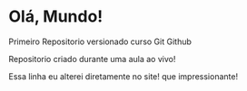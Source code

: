 # Olá, Mundo!
 Primeiro Repositorio versionado curso Git Github

 Repositorio criado durante uma aula ao vivo!

 Essa linha eu alterei diretamente no site! que impressionante!

